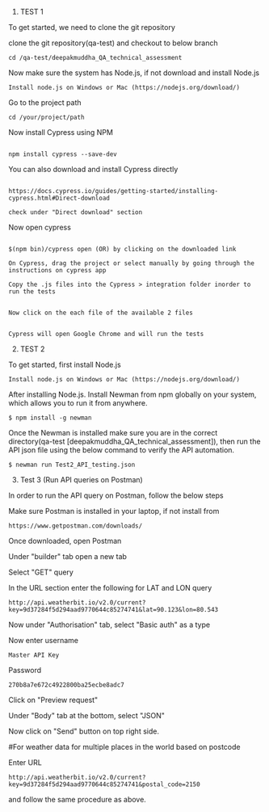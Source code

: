 1. TEST 1


To get started, we need to clone the git repository 

clone the git repository(qa-test) and checkout to below branch

````
cd /qa-test/deepakmuddha_QA_technical_assessment

````


Now make sure the system has Node.js, if not download and install Node.js

````
Install node.js on Windows or Mac (https://nodejs.org/download/)

````

Go to the project path 

```
cd /your/project/path

```


Now install Cypress using NPM

```

npm install cypress --save-dev

```


You can also download and install Cypress directly

````

https://docs.cypress.io/guides/getting-started/installing-cypress.html#Direct-download 

check under "Direct download" section

````

Now open cypress 

````

$(npm bin)/cypress open (OR) by clicking on the downloaded link

````

````
On Cypress, drag the project or select manually by going through the instructions on cypress app
````

````
Copy the .js files into the Cypress > integration folder inorder to run the tests

````

````

Now click on the each file of the available 2 files

````

````

Cypress will open Google Chrome and will run the tests 

````

2. TEST 2


To get started, first install Node.js

````
Install node.js on Windows or Mac (https://nodejs.org/download/)

````

After installing Node.js. Install Newman from npm globally on your system, which allows you to run it from anywhere.

````
$ npm install -g newman

````


Once the Newman is installed make sure you are in the correct directory(qa-test [deepakmuddha_QA_technical_assessment]), then run the API json file using the below command to verify the API automation.

````
$ newman run Test2_API_testing.json

````

3. Test 3 (Run API queries on Postman)

In order to run the API query on Postman, follow the below steps


Make sure Postman is installed in your laptop, if not install from 

````
https://www.getpostman.com/downloads/
````

Once downloaded, open Postman

Under "builder" tab open a new tab

Select "GET" query

In the URL section enter the following for LAT and LON query

````
http://api.weatherbit.io/v2.0/current?key=9d37284f5d294aad9770644c85274741&lat=90.123&lon=80.543
````

Now under "Authorisation" tab, select "Basic auth" as a type

Now enter username

````
Master API Key
````

Password

````
270b8a7e672c4922800ba25ecbe8adc7
````

Click on "Preview request"

Under "Body" tab at the bottom, select "JSON"

Now click on "Send" button on top right side.

#For weather data for multiple places in the world based on postcode

Enter URL 

````
http://api.weatherbit.io/v2.0/current?key=9d37284f5d294aad9770644c85274741&postal_code=2150
````

and follow the same procedure as above.

